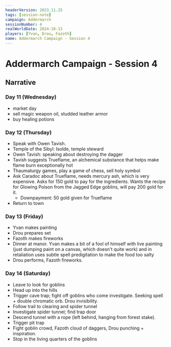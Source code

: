 ```yaml
---
headerVersion: 2023.11.25
tags: [session-note]
campaign: Addermarch
sessionNumber: 4
realWorldDate: 2024-10-13
players: [Yvan, Drou, Fazoth]
name: Addermarch Campaign - Session 4
---
```

# Addermarch Campaign - Session 4



## Narrative

### Day 11 (Wednesday)

- market day
- sell magic weapon oil, studded leather armor
- buy healing potions


### Day 12 (Thursday)

- Speak with Owen Tavish. 
- Temple of the Sibyl: Isolde, temple steward
- Owen Tavish: speaking about destroying the dagger
- Tavish suggests Trueflame, an alchemical substance that helps make flame burn exceptionally hot 
- Thaumaturgy games, play a game of chess, sell holy symbol
- Ask Caradoc about Trueflame, needs mercury ash, which is very expensive. Asks for 150 gold to pay for the ingredients. Wants the recipe for Glowing Poison from the Jagged Edge goblins, will pay 200 gold for it. 
	- Downpayment: 50 gold given for Trueflame
- Return to town


### Day 13 (Friday)

- Yvan makes painting
- Drou prepares set
- Fazoth makes fireworks
- Dinner at manor. Yvan makes a bit of a fool of himself with live painting (just dumping paint on a canvas, which doesn't quite work) and in retaliation uses subtle spell predigitation to make the food too salty
- Drou performs, Fazoth fireworks. 

### Day 14 (Saturday)

- Leave to look for goblins
- Head up into the hills
- Trigger cave trap; fight off goblins who come investigate. Seeking spell + double chromatic orb. Drou invisibility. 
- Follow trail to clearing and spider tunnel
- Investigate spider tunnel; find trap door
- Descend tunnel with a rope (left behind, hanging from forest stake). 
- Trigger pit trap
- Fight goblin crowd, Fazoth cloud of daggers, Drou punching + inspiration. 
- Stop in the living quarters of the goblins


